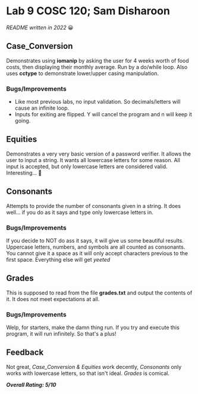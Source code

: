# Lab 9 COSC 120; Sam Disharoon

*README written in 2022* :grinning:

## Case_Conversion 

Demonstrates using **iomanip** by asking the user for 4 weeks worth of food costs, then displaying their monthly average. Run by a do/while loop. Also uses **cctype** to demonstrate lower/upper casing manipulation.

### Bugs/Improvements

- Like most previous labs, no input validation. So decimals/letters will cause an infinite loop. 
- Inputs for exiting are flipped. Y will cancel the program and n will keep it going.

## Equities

Demonstrates a very very basic version of a password verifier. It allows the user to input a string. It wants all lowercase letters for some reason. All input is accepted, but only lowercase letters are considered valid. Interesting... :thinking:

## Consonants

Attempts to provide the number of consonants given in a string. It does well... if you do as it says and type only lowercase letters in. 

### Bugs/Improvements

If you decide to NOT do ass it says, it will give us some beautiful results. Uppercase letters, numbers, and symbols are all counted as consonants. You cannot give it a space as it will only accept characters previous to the first space. Everything else will get _yeeted_

## Grades

This is supposed to read from the file __grades.txt__ and output the contents of it. It does not meet expectations at all.

### Bugs/Improvements

Welp, for starters, make the damn thing run. If you try and execute this program, it will run infinitely. So that's a plus!

## Feedback

Not great, *Case_Conversion & Equities* work decently, *Consonants* only works with lowercase letters, so that isn't ideal. *Grades* is comical.

***Overall Rating: 5/10***
